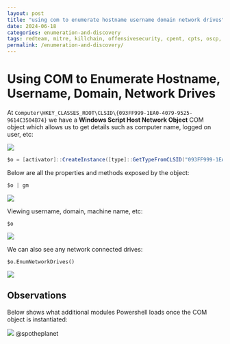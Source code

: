```yaml
---
layout: post
title: "using com to enumerate hostname username domain network drives"
date: 2024-06-18
categories: enumeration-and-discovery
tags: redteam, mitre, killchain, offensivesecurity, cpent, cpts, oscp, exploit
permalink: /enumeration-and-discovery/
---
```


# Using COM to Enumerate Hostname, Username, Domain, Network Drives

At `Computer\HKEY_CLASSES_ROOT\CLSID\{093FF999-1EA0-4079-9525-9614C3504B74}` we have a **Windows Script Host Network Object** COM object which allows us to get details such as computer name, logged on user, etc:

![](<../../.gitbook/assets/Annotation 2019-06-18 222057.png>)

```csharp
$o = [activator]::CreateInstance([type]::GetTypeFromCLSID("093FF999-1EA0-4079-9525-9614C3504B74"))
```

Below are all the properties and methods exposed by the object:

```csharp
$o | gm
```

![](<../../.gitbook/assets/Annotation 2019-06-18 221846.png>)

Viewing username, domain, machine name, etc:

```
$o
```

![](<../../.gitbook/assets/Annotation 2019-06-18 221927.png>)

We can also see any network connected drives:

```
$o.EnumNetworkDrives()
```

![](<../../.gitbook/assets/Annotation 2019-06-18 221949.png>)

## Observations

Below shows what additional modules Powershell loads once the COM object is instantiated:

![](../../.gitbook/assets/loaded-dlls.gif)
@spotheplanet
